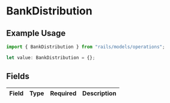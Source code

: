 # BankDistribution

## Example Usage

```typescript
import { BankDistribution } from "rails/models/operations";

let value: BankDistribution = {};
```

## Fields

| Field       | Type        | Required    | Description |
| ----------- | ----------- | ----------- | ----------- |
